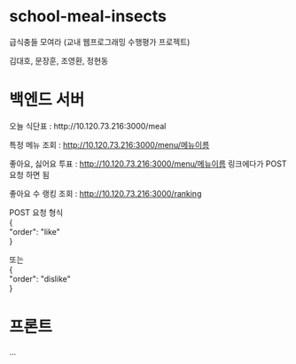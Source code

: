 # school-meal-insects
급식충들 모여라 (교내 웹프로그래밍 수행평가 프로젝트)

김대호, 문장훈, 조영환, 정현동

<h1>백엔드 서버</h1>
오늘 식단표 : http://10.120.73.216:3000/meal


특정 메뉴 조회 : http://10.120.73.216:3000/menu/메뉴이름


좋아요, 싫어요 투표 : http://10.120.73.216:3000/menu/메뉴이름 링크에다가 POST 요청 하면 됨 


좋아요 수 랭킹 조회 : http://10.120.73.216:3000/ranking  


  
POST 요청 형식  
{  
    "order": "like"  
}  
  
또는  
{  
    "order": "dislike"  
}  


<h1>프론트</h1>

...
